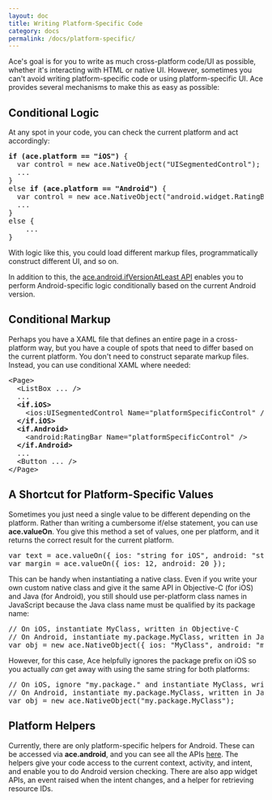 ```yaml
---
layout: doc
title: Writing Platform-Specific Code
category: docs
permalink: /docs/platform-specific/
---
```


Ace's goal is for you to write as much cross-platform code/UI as possible, whether it's interacting with HTML or native UI. However, 
sometimes you can't avoid writing platform-specific code or using platform-specific UI. Ace provides several mechanisms to make this 
as easy as possible:

## Conditional Logic

At any spot in your code, you can check the current platform and act accordingly:

<pre><b><span class="js-id">if</span> (ace.platform == <span class="js-string">"iOS"</span>)</b> {
  <span class="js-id">var</span> control = <span class="js-id">new</span> ace.NativeObject(<span class="js-string">"UISegmentedControl"</span>);
  ...
}
<span class="js-id">else <b>if</b></span> <b>(ace.platform == </b><span class="js-string"><b>"Android"</b></span><b>)</b> {
  <span class="js-id">var</span> control = <span class="js-id">new</span> ace.NativeObject(<span class="js-string">"android.widget.RatingBar"</span>);
  ...
}
<span class="js-id">else</span> {
    ...
}
</pre>

With logic like this, you could load different markup files, programmatically construct different UI, and so on.

In addition to this, the [ace.android.ifVersionAtLeast API](/ace/docs/ref/#four) 
enables you to perform Android-specific logic conditionally based on the current Android version.

## Conditional Markup

Perhaps you have a XAML file that defines an entire page in a cross-platform way, but you have a couple of spots that need to differ based 
on the current platform. You don't need to construct separate markup files. Instead, you can use conditional XAML where needed:

<pre>
&lt;Page>
  &lt;ListBox ... />
  ...
  <b>&lt;if.iOS></b>
    &lt;ios:UISegmentedControl Name="platformSpecificControl" />
  <b>&lt;/if.iOS>
  &lt;if.Android></b>
    &lt;android:RatingBar Name="platformSpecificControl" />
  <b>&lt;/if.Android></b>
  ...
  &lt;Button ... />
&lt;/Page>
</pre>

## A Shortcut for Platform-Specific Values

Sometimes you just need a single value to be different depending on the platform. Rather than writing a 
cumbersome if/else statement, you can use <b>ace.valueOn</b>. You give this method a set of values, one 
per platform, and it returns the correct result for the current platform.

<pre>
var text = ace.valueOn({ ios: "string for iOS", android: "string for Android" });
var margin = ace.valueOn({ ios: 12, android: 20 });
</pre>

This can be handy when instantiating a native class. Even if you write your own custom native class and give 
it the same API in Objective-C (for iOS) and Java (for Android), you still should use per-platform class names 
in JavaScript because the Java class name must be qualified by its package name:

<pre>
<span class="js-comment">// On iOS, instantiate MyClass, written in Objective-C</span>
<span class="js-comment">// On Android, instantiate my.package.MyClass, written in Java</span>
var obj = new ace.NativeObject({ ios: "MyClass", android: "my.package.MyClass" });
</pre>

However, for this case, Ace helpfully ignores the package prefix on iOS so you actually *can* get away with using 
the same string for both platforms:

<pre>
<span class="js-comment">// On iOS, ignore "my.package." and instantiate MyClass, written in Objective-C</span>
<span class="js-comment">// On Android, instantiate my.package.MyClass, written in Java</span>
var obj = new ace.NativeObject("my.package.MyClass");
</pre>

## Platform Helpers

Currently, there are only platform-specific helpers for Android. These can be accessed via <b>ace.android</b>, and you can 
see all the APIs [here](/ace/docs/ref/#four). The helpers give your code access to the current context, activity, and intent, 
and enable you to do Android version checking. There are also app widget APIs, an event raised when the intent changes, and a helper for retrieving resource IDs.
